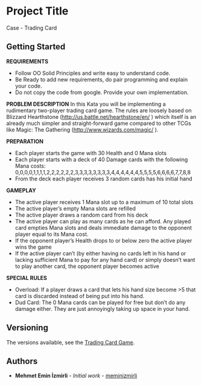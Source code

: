 # Project Title

Case - Trading Card

## Getting Started

**REQUIREMENTS**
* Follow OO Solid Principles and write easy to understand code.
* Be Ready to add new requirements, do pair programming and explain your code.
* Do not copy the code from google. Provide your own implementation.

**PROBLEM DESCRIPTION**
In this Kata you will be implementing a rudimentary two-player trading card game. The rules are loosely based on Blizzard Hearthstone (http://us.battle.net/hearthstone/en/ ) which itself is an already much simpler and straight-forward game compared to other TCGs like Magic: The Gathering (http://www.wizards.com/magic/ ).

**PREPARATION**
* Each player starts the game with 30 Health and 0 Mana slots
* Each player starts with a deck of 40 Damage cards with the following Mana
costs: 0,0,0,0,1,1,1,1,2,2,2,2,2,2,3,3,3,3,3,3,3,3,4,4,4,4,4,4,5,5,5,5,6,6,6,6,7,7,8,8
* From the deck each player receives 3 random cards has his initial hand

**GAMEPLAY**
* The active player receives 1 Mana slot up to a maximum of 10 total slots
* The active player’s empty Mana slots are refilled
* The active player draws a random card from his deck
* The active player can play as many cards as he can afford. Any played card empties Mana slots and deals immediate damage to the opponent player equal to its Mana cost.
* If the opponent player’s Health drops to or below zero the active player wins the game
* If the active player can’t (by either having no cards left in his hand or lacking sufficient Mana to pay for any hand card) or simply doesn’t want to play another card, the opponent player becomes active

**SPECIAL RULES**
* Overload: If a player draws a card that lets his hand size become >5 that card is discarded instead of being put into his hand.
* Dud Card: The 0 Mana cards can be played for free but don’t do any damage either. They are just annoyingly taking up space in your hand.

## Versioning

The versions available, see the [Trading Card Game](https://github.com/meminizmirli/TradingCardGame). 

## Authors

* **Mehmet Emin İzmirli** - *Initial work* - [meminizmirli](https://github.com/meminizmirli)



